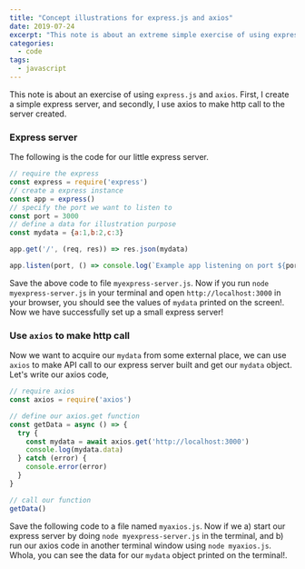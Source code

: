 ```yaml
---
title: "Concept illustrations for express.js and axios"
date: 2019-07-24
excerpt: "This note is about an extreme simple exercise of using express.js and axios. The purpose of this exercise is to learn the basic concept of express.js and axios.First, I create a simple express server, and secondly, I use axios to make http call to the server created."
categories:
  - code
tags:
  - javascript
---
```


This note is about an exercise of using `express.js` and `axios`. First, I create a simple express server, and secondly, I use axios to make http call to the server created.

### Express server
The following is the code for our little express server.

```js
// require the express
const express = require('express')
// create a express instance
const app = express()
// specify the port we want to listen to 
const port = 3000
// define a data for illustration purpose
const mydata = {a:1,b:2,c:3}

app.get('/', (req, res)) => res.json(mydata)

app.listen(port, () => console.log(`Example app listening on port ${port}!`))
```

Save the above code to file `myexpress-server.js`. Now if you run `node myexpress-server.js` in your terminal and open `http://localhost:3000` in your browser, you should see the values of `mydata` printed on the screen!. Now we have successfully set up a small express server!

### Use `axios` to make http call
Now we want to acquire our `mydata` from some external place, we can use `axios` to make API call to our express server built and get our `mydata` object. Let's write our axios code,

```js
// require axios
const axios = require('axios')

// define our axios.get function
const getData = async () => {
  try {
    const mydata = await axios.get('http://localhost:3000')
    console.log(mydata.data)
  } catch (error) {
    console.error(error)
  }
}

// call our function
getData()
```

Save the following code to a file named `myaxios.js`. Now if we a) start our express server by doing `node myexpress-server.js` in the terminal, and b) run our axios code in another terminal window using `node myaxios.js`. Whola, you can see the data for our `mydata` object printed on the terminal!.

